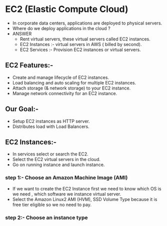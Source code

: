 # EC2 (Elastic Compute Cloud)
- In corporate data centers, applications are deployed to physical servers.
- Where do we deploy applications in the cloud ?
- ANSWER
  - Rent virtual servers, these virtual servers called EC2 instances.
  - EC2 Instances :- virtual servers in AWS ( billed by second).
  - EC2 Services :- Provision EC2 instances or virtual servers.
## EC2 Features:-
- Create and manage lifecycle of EC2 instances.
- Load balancing and auto scaling for multiple EC2 instances.
- Attach storage (& network storage) to your EC2 instance.
- Manage network connectivity for an EC2 instance.
## Our Goal:-
- Setup EC2 instances as HTTP server.
- Distributes load with Load Balancers.
## EC2 Instances:-
- In services select or search the EC2.
- Select the EC2 virtual servers in the cloud.
- Go on running instance and launch instance.
### step 1:- Choose an Amazon Machine Image (AMI)
  - If we want to create the EC2 Instance first we need to know which OS is we need , which software we instance virtual server.
  - Select the Amazon Linux2 AMI (HVM), SSD Volume Type because it is free tier eligible so we no need to pay.
### step 2:- Choose an instance type
